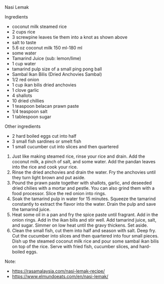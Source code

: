 Nasi Lemak

Ingredients
- coconut milk steamed rice
- 2 cups rice
- 3 screwpine leaves tie them into a knot as shown above
- salt to taste
- 5.6 oz coconut milk 150 ml-180 ml
- some water
- Tamarind Juice (sub: lemon/lime)
- 1 cup water
- tamarind pulp size of a small ping pong ball
- Sambal Ikan Bilis (Dried Anchovies Sambal)
- 1/2 red onion
- 1 cup ikan bilis dried anchovies
- 1 clove garlic
- 4 shallots
- 10 dried chillies
- 1 teaspoon belacan prawn paste
- 1/4 teaspoon salt
- 1 tablespoon sugar

Other ingredients
- 2 hard boiled eggs cut into half
- 3 small fish sardines or smelt fish
- 1 small cucumber cut into slices and then quartered
 
1. Just like making steamed rice, rinse your rice and drain. Add the coconut milk, a pinch of salt, and some water. Add the pandan leaves into the rice and cook your rice.
2. Rinse the dried anchovies and drain the water. Fry the anchovies until they turn light brown and put aside.
3. Pound the prawn paste together with shallots, garlic, and deseeded dried chilies with a mortar and pestle. You can also grind them with a food processor. Slice the red onion into rings.
4. Soak the tamarind pulp in water for 15 minutes. Squeeze the tamarind constantly to extract the flavor into the water. Drain the pulp and save the tamarind juice.
5. Heat some oil in a pan and fry the spice paste until fragrant. Add in the onion rings. Add in the ikan bilis and stir well. Add tamarind juice, salt, and sugar. Simmer on low heat until the gravy thickens. Set aside.
6. Clean the small fish, cut them into half and season with salt. Deep fry. Cut the cucumber into slices and then quartered into four small pieces. Dish up the steamed coconut milk rice and pour some sambal ikan bilis on top of the rice. Serve with fried fish, cucumber slices, and hard-boiled eggs.

Note:
- https://rasamalaysia.com/nasi-lemak-recipe/
- https://www.elmundoeats.com/en/nasi-lemak/
